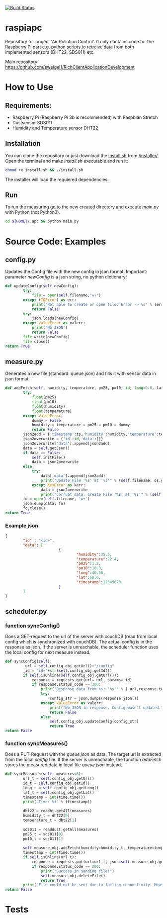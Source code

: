 [![Build Status](https://travis-ci.org/tavvar/raspiapc.svg?branch=master)](https://travis-ci.org/tavvar/raspiapc)

# raspiapc
Repository for project 'Air Pollution Control'. It only contains code for the Raspberry Pi part e.g. python scripts to retreive data from both implemented sensors (DHT22, SDS011) etc.

Main repository: https://github.com/sweigel1/RichClientApplicationDevelopment


# How to Use
## Requirements:
- Raspberry Pi (Raspberry Pi 3b is recommended) with Raspbian Stretch
- Dustsensor SDS011
- Humidity and Temperature sensor DHT22
## Installation
You can clone the repository or just download the [install.sh](https://github.com/tavvar/raspiapc/blob/master/installer/install.sh) from [/installer/](https://github.com/tavvar/raspiapc/blob/master/installer/).
Open the terminal and make *install.sh* executable and run it:
```bash
chmod +x install.sh && ./install.sh
```
The installer will load the requiered dependencies.
## Run
To run the measuring go to the new created directory and execute *main.py* with Python (not Python3).
```bash
cd ${HOME}/.apc && python main.py
```

# Source Code: Examples
## config.py
Updates the Config file with the new config in json format. Important: parameter *newConfig* is a json string, no python dictionary!
```python
def updateConfig(self,newConfig):
        try:
            file = open(self.filename,"w+")
        except (IOError) as err:
            print("Not able to create or open file. Error -> %s" % (err))
            return False
        try:
            json.loads(newConfig)
        except ValueError as valerr:
            print("No JSON")
            return False
        file.write(newConfig)                
        file.close()
return True
```

## measure.py
Generates a new file (standard: queue.json) and fills it with sensor data in json format.
```python
def addFetch(self, humidity, temperature, pm25, pm10, id, long=0.0, lat=0.0, ts=0):
        try:
            float(pm25)
            float(pm10)
            float(humidity)
            float(temperature)
        except ValueError:
            dummy = False
            humidity = temperature = pm25 = pm10 = dummy
            return False
        json2add = {'timestamp':ts,'humidity':humidity,'temperature':temperature,'pm25':pm25,'pm10':pm10,'long':long,'lat':lat}
        json2overwrite = {'id':id,'data':[]}
        json2overwrite['data'].append(json2add)
        data = self.getJson()
        if data == False:
            self.initFile()
            data = json2overwrite
        else:
            try:
                data['data'].append(json2add)
                print("Update File '%s' at '%s'" % (self.filename, os.getcwd()))
            except KeyError as kerr:
                data = json2overwrite
                print("Corrupt data. Create File '%s' at '%s'" % (self.filename, os.getcwd()))
        fo = open(self.filename, 'w+')
        json.dump(data, fo)
        fo.close()
return True 
```
### Example json
```json
{
        "id" : "<id>", 
        "data": [
                        {
                                "humidity":35.5, 
                                "temperature":22.4, 
                                "pm25":1.2, 
                                "pm10":10.3, 
                                "long":40.58, 
                                "lat":68.6, 
                                "timestamp":12345678
                        }
        ]
}
```

## scheduler.py
### function syncConfig()
Does a GET-request to the url of the server with couchDB (read from local config which is synchronized with couchDB). The actual config is in the response as json. If the server is unreachable, the scheduler function uses the local config for next measure instead.
```python
def syncConfig(self):
        _url = self.config_obj.getUrl()+"/config"
        _id = "id="+str(self.config_obj.getId())
        if self.isOnline(self.config_obj.getUrl()):
            response = requests.get(url=_url, params=_id)
            if response.status_code == 200:
                print("Response data from %s: '%s'" % (_url,response.text))
                try:
                    config_str = json.dumps(response.json())
                except ValueError as valerr:
                    print("No JSON in response. Config wasn't updated.")
                    return False
                else:
                    self.config_obj.updateConfig(config_str)
                    return True
return False
```

### function syncMeasures()
Does a PUT-Request with the *queue.json* as data. The target url is extracted from the local *config* file. If the server is unreachable, the function *addFetch* stores the measured data in local file *queue.json* instead.
```python
def syncMeasures(self, measures=5):
        url_t = self.config_obj.getUrl()
        id_t = self.config_obj.getId()
        long_t = self.config_obj.getLong()
        lat_t = self.config_obj.getLat()
        timestamp = int(time.time())
        print("Time: %i" % (timestamp))
        
        dht22 = readht.getAll(measures)
        humidity_t = dht22[0]
        temperature_t = dht22[1]
        
        sds011 = readdust.getAll(measures)
        pm25_t = sds011[0]
        pm10_t = sds011[1]
        
        self.measure_obj.addFetch(humidity=humidity_t, temperature=temperature_t, pm25=pm25_t, pm10=pm10_t, id=id_t, long=long_t, lat=lat_t, ts=timestamp)
        timestamp = int(time.time())
        if self.isOnline(url_t):
            response = requests.put(url=url_t, json=self.measure_obj.getJson())
            if response.status_code == 200:
                print("Success in sending file!")
                self.measure_obj.deleteFile()
                return True
        print("File could not be sent due to failing connectivity. Measures are cached locally in file '%s' instead." % (self.measure_obj.filename))
return False
```

# Tests
